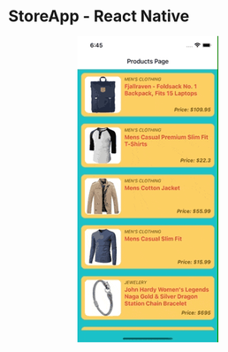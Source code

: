 # StoreApp - React Native

<img src="https://github.com/EmreSamurlu/StoreApp-ReactNative/blob/master/ss/StoreApp.gif" style="display: block; margin-left: auto; margin-right: auto" >

